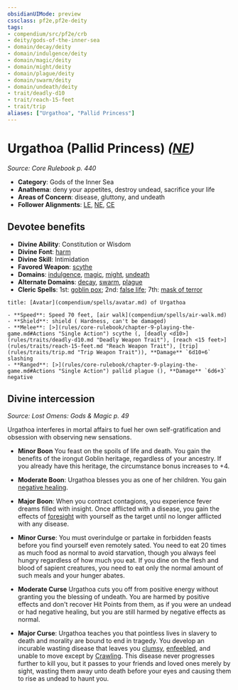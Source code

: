 ```yaml
---
obsidianUIMode: preview
cssclass: pf2e,pf2e-deity
tags:
- compendium/src/pf2e/crb
- deity/gods-of-the-inner-sea
- domain/decay/deity
- domain/indulgence/deity
- domain/magic/deity
- domain/might/deity
- domain/plague/deity
- domain/swarm/deity
- domain/undeath/deity
- trait/deadly-d10
- trait/reach-15-feet
- trait/trip
aliases: ["Urgathoa", "Pallid Princess"]
---
```

# Urgathoa (Pallid Princess) *([NE](rules/traits/ne-b1.md "Neutral Evil Alignment Trait"))*  
*Source: Core Rulebook p. 440*  

- **Category**: Gods of the Inner Sea
- **Anathema**: deny your appetites, destroy undead, sacrifice your life
- **Areas of Concern**: disease, gluttony, and undeath
- **Follower Alignments**: [LE](rules/traits/le-b1.md "Lawful Evil Alignment Trait"), [NE](rules/traits/ne-b1.md "Neutral Evil Alignment Trait"), [CE](rules/traits/ce-b1.md "Chaotic Evil Alignment Trait")

## Devotee benefits

- **Divine Ability**: Constitution or Wisdom
- **Divine Font**: [harm](harm.md)
- **Divine Skill**: Intimidation
- **Favored Weapon**: [scythe](scythe.md)
- **Domains**: [indulgence](Reference/Compendium/Setting/domains.md#Indulgence), [magic](Reference/Compendium/Setting/domains.md#Magic), [might](Reference/Compendium/Setting/domains.md#Might), [undeath](Reference/Compendium/Setting/domains.md#Undeath)
- **Alternate Domains**: [decay](Reference/Compendium/Setting/domains.md#Decay), [swarm](Reference/Compendium/Setting/domains.md#Swarm), [plague](Reference/Compendium/Setting/domains.md#Plague)
- **Cleric Spells**: 1st: [goblin pox](goblin-pox.md); 2nd: [false life](false-life.md); 7th: [mask of terror](mask-of-terror.md)

```ad-embed-avatar
title: [Avatar](compendium/spells/avatar.md) of Urgathoa

- **Speed**: Speed 70 feet, [air walk](compendium/spells/air-walk.md)
- **Shield**: shield ( Hardness, can't be damaged)
- **Melee**: [>](rules/core-rulebook/chapter-9-playing-the-game.md#Actions "Single Action") scythe (, [deadly <d10>](rules/traits/deadly-d10.md "Deadly Weapon Trait"), [reach <15 feet>](rules/traits/reach-15-feet.md "Reach Weapon Trait"), [trip](rules/traits/trip.md "Trip Weapon Trait")), **Damage** `6d10+6` slashing 
- **Ranged**: [>](rules/core-rulebook/chapter-9-playing-the-game.md#Actions "Single Action") pallid plague (), **Damage** `6d6+3` negative 
```

## Divine intercession
*Source: Lost Omens: Gods & Magic p. 49*

Urgathoa interferes in mortal affairs to fuel her own self-gratification and obsession with observing new sensations.

- **Minor Boon** You feast on the spoils of life and death. You gain the benefits of the irongut Goblin heritage, regardless of your ancestry. If you already have this heritage, the circumstance bonus increases to +4.
- **Moderate Boon**: Urgathoa blesses you as one of her children. You gain [negative healing](negative-healing-b2.md).
- **Major Boon**: When you contract contagions, you experience fever dreams filled with insight. Once afflicted with a disease, you gain the effects of [foresight](foresight.md) with yourself as the target until no longer afflicted with any disease.

- **Minor Curse**: You must overindulge or partake in forbidden feasts before you find yourself even remotely sated. You need to eat 20 times as much food as normal to avoid starvation, though you always feel hungry regardless of how much you eat. If you dine on the flesh and blood of sapient creatures, you need to eat only the normal amount of such meals and your hunger abates.
- **Moderate Curse** Urgathoa cuts you off from positive energy without granting you the blessing of undeath. You are harmed by positive effects and don't recover Hit Points from them, as if you were an undead or had negative healing, but you are still harmed by negative effects as normal.
- **Major Curse**: Urgathoa teaches you that pointless lives in slavery to death and morality are bound to end in tragedy. You develop an incurable wasting disease that leaves you [clumsy](conditions.md#Clumsy), [enfeebled](conditions.md#Enfeebled), and unable to move except by [Crawling](crawl.md). This disease never progresses further to kill you, but it passes to your friends and loved ones merely by sight, wasting them away unto death before your eyes and causing them to rise as undead to haunt you.